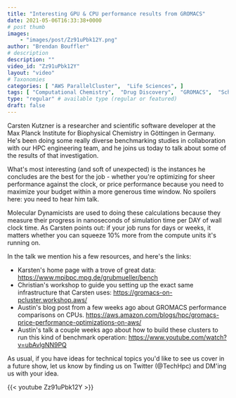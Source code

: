 ```yaml
---
title: "Interesting GPU & CPU performance results from GROMACS"
date: 2021-05-06T16:33:38+0000
# post thumb
images:
    - "images/post/Zz91uPbk12Y.png"
author: "Brendan Bouffler"
# description
description: ""
video_id: "Zz91uPbk12Y"
layout: "video"
# Taxonomies
categories: [ "AWS ParallelCluster",  "Life Sciences", ]
tags: [ "Computational Chemistry",  "Drug Discovery",  "GROMACS",  "Schedulers",  "HPC",  "High Performance Computing",  "EC2",  "virtualization",  "ParallelCluster",  "CPUs",  "GPUs",  "MD",  "techshorts", ]
type: "regular" # available type (regular or featured)
draft: false
---
```


Carsten Kutzner is a researcher and scientific software developer at the Max Planck Institute for Biophysical Chemistry in Göttingen in Germany. He's been doing some really diverse benchmarking studies in collaboration with our HPC engineering team, and he joins us today to talk about some of the results of that investigation.

What's most interesting (and soft of unexpected) is the instances he concludes are the best for the job - whether you're optimizing for sheer performance against the clock, or price performance because you need to maximize your budget within a more generous time window. No spoilers here: you need to hear him talk.

Molecular Dynamicists are used to doing these calculations because they measure their progress in nanoseconds of simulation time per DAY of wall clock time. As Carsten points out: if your job runs for days or weeks, it matters whether you can squeeze 10% more from the compute units it's running on.

In the talk we mention his a few resources, and here's the links:

* Karsten's home page with a trove of great data: https://www.mpibpc.mpg.de/grubmueller/bench
* Christian's workshop to guide you setting up the exact same infrastructure that Carsten uses: https://gromacs-on-pcluster.workshop.aws/
* Austin's blog post from a few weeks ago about GROMACS performance comparisons on CPUs. https://aws.amazon.com/blogs/hpc/gromacs-price-performance-optimizations-on-aws/
* Austin's talk a couple weeks ago about how to build these clusters to run this kind of benchmark operation: https://www.youtube.com/watch?v=ubAvlgNN9PQ

As usual, if you have ideas for technical topics you'd like to see us cover in a future show, let us know by finding us on Twitter (@TechHpc) and DM'ing us with your idea.

{{< youtube Zz91uPbk12Y >}}